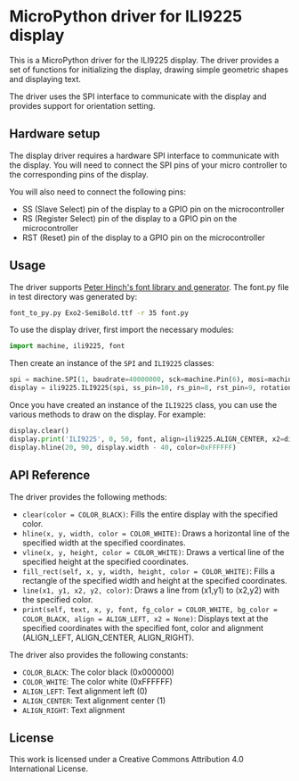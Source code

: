 # MicroPython driver for ILI9225 display

This is a MicroPython driver for the ILI9225 display. The driver provides a set of functions for initializing the display, drawing simple geometric shapes and displaying text.

The driver uses the SPI interface to communicate with the display and provides support for orientation setting.

## Hardware setup

The display driver requires a hardware SPI interface to communicate with the display. You will need to connect the SPI pins of your micro controller to the corresponding pins of the display.

You will also need to connect the following pins:

- SS (Slave Select) pin of the display to a GPIO pin on the microcontroller
- RS (Register Select) pin of the display to a GPIO pin on the microcontroller
- RST (Reset) pin of the display to a GPIO pin on the microcontroller

## Usage

The driver supports [Peter Hinch's font library and generator](https://github.com/peterhinch/MicroPython-font-to-py).
The font.py file in test directory was generated by:
```sh
font_to_py.py Exo2-SemiBold.ttf -r 35 font.py
```

To use the display driver, first import the necessary modules:

```python
import machine, ili9225, font
```

Then create an instance of the `SPI` and `ILI9225` classes:

```python
spi = machine.SPI(1, baudrate=40000000, sck=machine.Pin(6), mosi=machine.Pin(7))
display = ili9225.ILI9225(spi, ss_pin=10, rs_pin=8, rst_pin=9, rotation=1)
```

Once you have created an instance of the `ILI9225` class, you can use the various methods to draw on the display. For example:

```python
display.clear()
display.print('ILI9225', 0, 50, font, align=ili9225.ALIGN_CENTER, x2=display.width, fg_color=0x00FF99)
display.hline(20, 90, display.width - 40, color=0xFFFFFF)
```

## API Reference

The driver provides the following methods:

- `clear(color = COLOR_BLACK)`: Fills the entire display with the specified color.
- `hline(x, y, width, color = COLOR_WHITE)`: Draws a horizontal line of the specified width at the specified coordinates.
- `vline(x, y, height, color = COLOR_WHITE)`: Draws a vertical line of the specified height at the specified coordinates.
- `fill_rect(self, x, y, width, height, color = COLOR_WHITE)`: Fills a rectangle of the specified width and height at the specified coordinates.
- `line(x1, y1, x2, y2, color)`: Draws a line from (x1,y1) to (x2,y2) with the specified color.
- `print(self, text, x, y, font, fg_color = COLOR_WHITE, bg_color = COLOR_BLACK, align = ALIGN_LEFT, x2 = None)`: Displays text at the specified coordinates with the specified font, color and alignment (ALIGN_LEFT, ALIGN_CENTER, ALIGN_RIGHT).


The driver also provides the following constants:

- `COLOR_BLACK`: The color black (0x000000)
- `COLOR_WHITE`: The color white (0xFFFFFF)
- `ALIGN_LEFT`: Text alignment left (0)
- `ALIGN_CENTER`: Text alignment center (1)
- `ALIGN_RIGHT`: Text alignment

## License
This work is licensed under a Creative Commons Attribution 4.0 International License.
